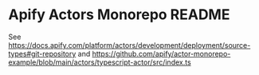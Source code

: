 # Apify Actors Monorepo README

See https://docs.apify.com/platform/actors/development/deployment/source-types#git-repository
and https://github.com/apify/actor-monorepo-example/blob/main/actors/typescript-actor/src/index.ts
